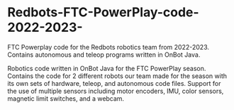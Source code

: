 # Redbots-FTC-PowerPlay-code-2022-2023-
FTC Powerplay code for the Redbots robotics team from 2022-2023. Contains autonomous and teleop programs written in OnBot Java.

Robotics code written in OnBot Java for the FTC PowerPlay season. Contains the code for 2 different robots our team made for the season with its own sets of hardware, teleop, and autonomous code files. Support for the use of multiple sensors including motor encoders, IMU, color sensors, magnetic limit switches, and a webcam.

